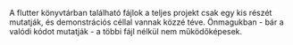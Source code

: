 A flutter könyvtárban található fájlok a teljes projekt csak egy kis részét mutatják, és demonstrációs céllal vannak közzé téve. Önmagukban - bár a valódi kódot mutatják - a többi fájl nélkül nem működőképesek.
